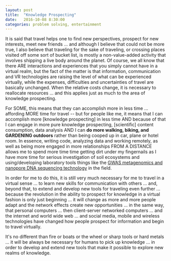 ```yaml
---
layout: post
title:  "Knowledge Prospecting"
date:   2016-10-08 8:30:00
categories: problem solving, entertainment
---
```

It is said that travel helps one to find new perspectives, prospect for new interests, meet new friends ... and although I believe that could not be more true, I also believe that traveling for the sake of traveling, or crossing places visited off some sort of bucket list, is mostly a non-value-added activity that involves shipping a live body around the planet. Of course, we all know that there ARE interactions and experiences that you simply cannot have in a virtual realm, but the fact of the matter is that information, communication and VR technologies are raising the level of what can be experienced virtually, while the expenses, difficulties and uncertainties of travel are basically unchanged. When the relative costs change, it is necessary to reallocate resources ... and this applies just as much to the area of knowledge prospecting.  

For SOME, this means that they can accomplish more in less time ... affording MORE time for travel -- but for people like me, it means that I can accomplish more [knowledge prospecting] in less time AND because of that I can engage in more pure knowledge prospecting, [scientific] content consumption, data analysis AND I can **do more walking, biking, and GARDENING outdoors** rather than being cooped up in car, plane or hotel room. In essence, writing code, analyzing data and working remotely, as well as being more engaged in more relationships FROM A DISTANCE allows me to spend more time time getting dirt under my fingernails as I have more time for serious investigation of soil ecosystems and using/developing laboratory tools things like the [GWAS metagenomics and nanopore DNA sequencing technology](https://nanoporetech.com/applications/metagenomics) in the field.

In order for me to do this, it is still very much necessary for me to travel in a virtual sense ... to learn new skills for communication with others ... and, beyond that, to extend and develop new tools for traveling even further ... because the revolution in the ability to prospect for knowledge in a virtual fashion is only just beginning ... it will change as more and more people adapt and the network effects create new opportunities ... in the same way, that personal computers ... then client-server networked computers ... and the internet and world wide web ... and social media, mobile and wireless technologies have changed how people prospect for information and begin to travel virtually.  

It's no different than fire or boats or the wheel or sharp tools or hard metals ...  it will be always be necessary for humans to pick up knowledge ... in order to develop and extend new tools that make it possible to explore new realms of knowledge.
